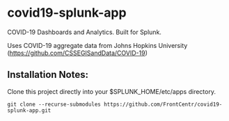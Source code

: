 # covid19-splunk-app
COVID-19 Dashboards and Analytics. Built for Splunk.

Uses COVID-19 aggregate data from Johns Hopkins University (https://github.com/CSSEGISandData/COVID-19)

## Installation Notes:
Clone this project directly into your $SPLUNK_HOME/etc/apps directory.

`git clone --recurse-submodules https://github.com/FrontCentr/covid19-splunk-app.git`

